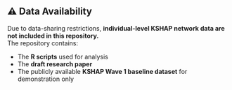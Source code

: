 ## ⚠️ Data Availability
Due to data-sharing restrictions, **individual-level KSHAP network data are not included in this repository.**  
The repository contains:
- The **R scripts** used for analysis
- The **draft research paper**
- The publicly available **KSHAP Wave 1 baseline dataset** for demonstration only
